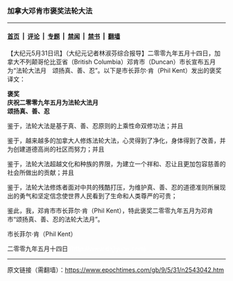 ### 加拿大邓肯市褒奖法轮大法

---

#### [首页](../../../..?n2543042) &nbsp;|&nbsp; [评论](../../../../../epoch-comment?n2543042) &nbsp;|&nbsp; [专题](../../../../../epoch-special?n2543042) &nbsp;|&nbsp; [禁闻](../../../../../epoch-news?n2543042) &nbsp;|&nbsp; [禁书](../../../../../books?n2543042) &nbsp;|&nbsp; [翻墙](https://github.com/gfw-breaker/nogfw/blob/master/README.md?n2543042)


<div class="post_content" id="artbody" itemprop="articleBody">
 <!-- article content begin -->
 <p>
  【大纪元5月31日讯】（大纪元记者林淑芬综合报导】二零零九年五月十四日，加拿大不列颠哥伦比亚省（British Columbia）邓肯市（Duncan）市长宣布五月为“法轮大法月　颂扬真、善、忍”。以下是市长菲尔‧肯（Phil Kent）发出的褒奖译文：
 </p>
 <p>
  <b>
   褒奖
   <br/>
   庆祝二零零九年五月为法轮大法月
   <br/>
   颂扬真、善、忍
  </b>
 </p>
 <p>
  鉴于，法轮大法是基于真、善、忍原则的上乘性命双修功法；并且
 </p>
 <p>
  鉴于，越来越多的加拿大人修炼法轮大法，心灵得到了净化，身体得到了改善，并为创建道德高尚的社区而努力；并且
 </p>
 <p>
  鉴于，法轮大法超越文化和种族的界限，为建立一个祥和、忍让且更加包容慈善的社会所做出的贡献；并且
 </p>
 <p>
  鉴于，法轮大法修炼者面对中共的残酷打压，为维护真、善、忍的道德准则所展现出的勇气和坚定信念使世界人民看到了生命和人类尊严的可贵；
 </p>
 <p>
  鉴此，我，邓肯市市长菲尔‧肯（Phil Kent），特此褒奖二零零九年五月为邓肯市“颂扬真、善、忍的法轮大法月”。
 </p>
 <p>
  市长菲尔‧肯（Phil Kent）
 </p>
 <p>
  二零零九年五月十四日
  <font color="#ffffff">
   (http://www.dajiyuan.com)
  </font>
 </p>
 <!-- article content end -->
 <div id="below_article_ad">
 </div>
</div>


---

原文链接（需翻墙）：https://www.epochtimes.com/gb/9/5/31/n2543042.htm